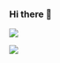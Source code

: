 ### Hi there 👋

![](https://hit.yhype.me/github/profile?label=Profile+views?user_id=10767713&color=ff69b4)

![](https://komarev.com/ghpvc/?username=abbasfisal)

<!--
**abbasfisal/abbasfisal** is a ✨ _special_ ✨ repository because its `README.md` (this file) appears on your GitHub profile.

Here are some ideas to get you started:

- 🔭 I’m currently working on ...
- 🌱 I’m currently learning ...
- 👯 I’m looking to collaborate on ...
- 🤔 I’m looking for help with ...
- 💬 Ask me about ...
- 📫 How to reach me: ...
- 😄 Pronouns: ...
- ⚡ Fun fact: ...
-->
